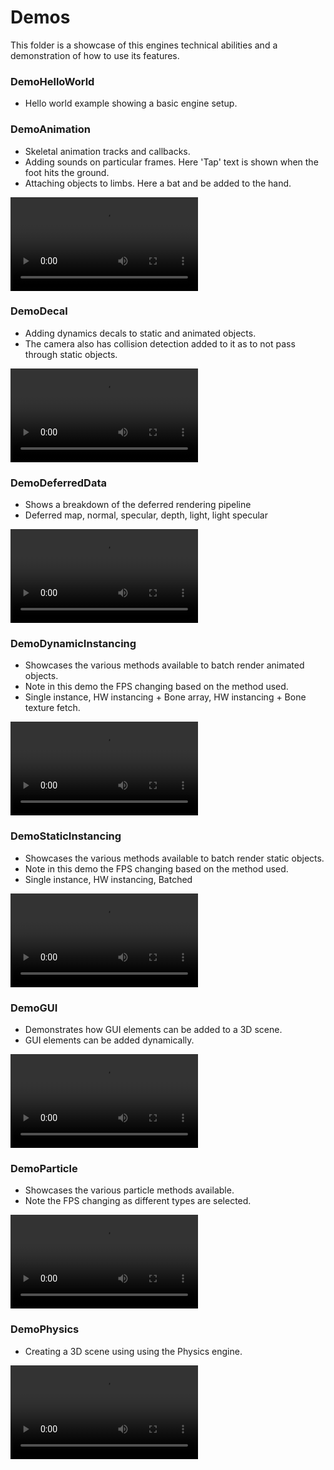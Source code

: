 # Demos #

This folder is a showcase of this engines technical abilities and a demonstration of how to use its features. 

### DemoHelloWorld ###
- Hello world example showing a basic engine setup.

### DemoAnimation ###
- Skeletal animation tracks and callbacks.
- Adding sounds on particular frames. Here 'Tap' text is shown when the foot hits the ground.
- Attaching objects to limbs. Here a bat and be added to the hand. 

![](DemoMedia/Videos/DemoAnimation.mp4)

### DemoDecal ###
- Adding dynamics decals to static and animated objects.
- The camera also has collision detection added to it as to not pass through static objects. 

![](DemoMedia/Videos/DemoDecal.mp4)

### DemoDeferredData ###
- Shows a breakdown of the deferred rendering pipeline
- Deferred map, normal, specular, depth, light, light specular

![](DemoMedia/Videos/DemoDeferredData.mp4)

### DemoDynamicInstancing ###
- Showcases the various methods available to batch render animated objects.
- Note in this demo the FPS changing based on the method used.
- Single instance, HW instancing + Bone array, HW instancing + Bone texture fetch. 

![](DemoMedia/Videos/DemoDynamicInstancing.mp4)

### DemoStaticInstancing ###
- Showcases the various methods available to batch render static objects.
- Note in this demo the FPS changing based on the method used.
- Single instance, HW instancing, Batched

![](DemoMedia/Videos/DemoStaticInstancing.mp4)

### DemoGUI ###
- Demonstrates how GUI elements can be added to a 3D scene.
- GUI elements can be added dynamically.

![](DemoMedia/Videos/DemoGUI.mp4)

### DemoParticle ###
- Showcases the various particle methods available.
- Note the FPS changing as different types are selected.

![](DemoMedia/Videos/DemoParticle.mp4)

### DemoPhysics ###
- Creating a 3D scene using using the Physics engine.

![](DemoMedia/Videos/DemoPhysics.mp4)

